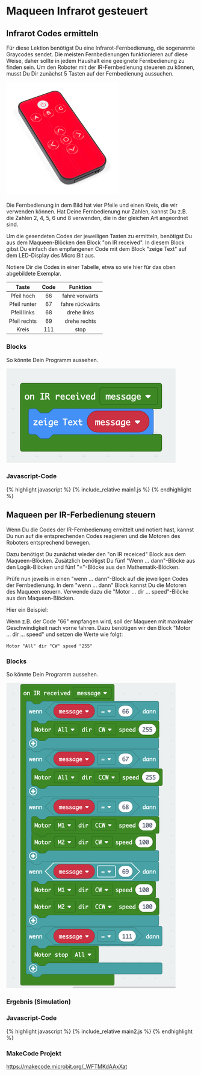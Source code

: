 # Maqueen Infrarot gesteuert

## Infrarot Codes ermitteln

Für diese Lektion benötigst Du eine Infrarot-Fernbedienung, die sogenannte Graycodes sendet. Die meisten Fernbedienungen funktionieren auf diese Weise, daher sollte in jedem Haushalt eine geeignete Fernbedienung zu finden sein.
Um den Roboter mit der IR-Fernbedienung steueren zu können, musst Du Dir zunächst 5 Tasten auf der Fernbedienung aussuchen.

<img src="./ir-remote.jpeg" width="300px"/>

Die Fernbedienung in dem Bild hat vier Pfeile und einen Kreis, die wir verwenden können. Hat Deine Fernbedienung nur Zahlen, kannst Du z.B. die Zahlen 2, 4, 5, 6 und 8 verwenden, die in der gleichen Art angeordnet sind.

Um die gesendeten Codes der jeweiligen Tasten zu ermitteln, benötigst Du aus dem Maqueen-Blöcken den Block "on IR received". In diesem Block gibst Du einfach den empfangenen Code mit dem Block "zeige Text" auf dem LED-Display des Micro:Bit aus.

Notiere Dir die Codes in einer Tabelle, etwa so wie hier für das oben abgebildete Exemplar.

| Taste | Code | Funktion  |
| :---:| :---:| :---:|
| Pfeil hoch | 66 | fahre vorwärts |
| Pfeil runter | 67 | fahre rückwärts |
| Pfeil links | 68 | drehe links |
| Pfeil rechts | 69 | drehe rechts |
| Kreis | 111 | stop |

### Blocks

So könnte Dein Programm aussehen.

<img src="./screenshot1.png" width="450px"/>

### Javascript-Code

{% highlight javascript %}
    {% include_relative main1.js %}
{% endhighlight %}

## Maqueen per IR-Ferbedienung steuern

Wenn Du die Codes der IR-Fernbedienung ermittelt und notiert hast, kannst Du nun auf die entsprechenden Codes reagieren und die Motoren des Roboters entsprechend bewegen.

Dazu benötigst Du zunächst wieder den "on IR receiced" Block aus dem Maqueen-Blöcken. Zusätzlich benötigst Du fünf "Wenn ... dann"-Blöcke aus den Logik-Blöcken und fünf "="-Blöcke aus den Mathematik-Blöcken.

Prüfe nun jeweils in einen "wenn ... dann"-Block auf die jeweiligen Codes der Fernbedienung. In dem "wenn ... dann" Block kannst Du die Motoren des Maqueen steuern. Verwende dazu die "Motor ... dir ... speed"-Blöcke aus den Maqueen-Blöcken.

Hier ein Beispiel:

Wenn z.B. der Code "66" empfangen wird, soll der Maqueen mit maximaler Geschwindigkeit nach vorne fahren. Dazu benötigen wir den Block "Motor ... dir ... speed" und setzen die Werte wie folgt:

```
Motor "All" dir "CW" speed "255"
```

### Blocks

So könnte Dein Programm aussehen.

<img src="./screenshot2.png" width="450px"/>

### Ergebnis (Simulation)


### Javascript-Code

{% highlight javascript %}
    {% include_relative main2.js %}
{% endhighlight %}

### MakeCode Projekt

https://makecode.microbit.org/_WFTMKdAAxXat